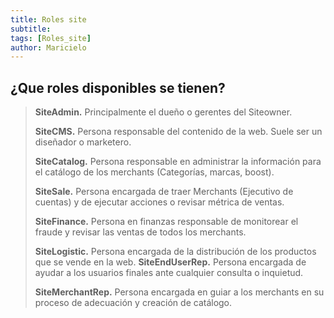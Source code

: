 ```yaml
---
title: Roles site
subtitle: 
tags: [Roles_site]
author: Maricielo
---
```


## ¿Que roles disponibles se tienen?
> **SiteAdmin.** Principalmente el dueño o gerentes del Siteowner.
>
> **SiteCMS.** Persona responsable del contenido de la web. Suele ser un diseñador o marketero.
>
> **SiteCatalog.** Persona responsable en administrar la información para el catálogo de los merchants (Categorías, marcas, boost).
>
> **SiteSale.** Persona encargada de traer Merchants (Ejecutivo de cuentas) y de ejecutar acciones o revisar métrica de ventas.
>
> **SiteFinance.** Persona en finanzas responsable de monitorear el fraude y revisar las ventas de todos los merchants.
>
> **SiteLogistic.** Persona encargada de la distribución de los productos que se vende en la web.
> **SiteEndUserRep.** Persona encargada de ayudar a los usuarios finales ante cualquier consulta o inquietud.
>
> **SiteMerchantRep.** Persona encargada en guiar a los merchants en su proceso de adecuación y creación de catálogo.
